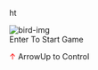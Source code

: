 ht
<!DOCTYPE html>
<html lang="en">
<head>
    <meta charset="UTF-8">
    <meta http-equiv="X-UA-Compatible" content="IE=edge">
    <meta name="viewport" content="width=device-width, initial-scale=1.0">
    <link rel="icon" type="image/png" href="images/favicon.ico"/>
    <title>Flappy Bird Game</title>
      <link rel="icon" type="image/png" href="favicon.ico"/>
    <link rel="stylesheet" href="style.css">
    <script src="script.js" defer></script>
</head>
<body>
    <div class="background"></div>
    <img src="images/Bird.png" alt="bird-img" class="bird" id="bird-1">
    <div class="message">
        Enter To Start Game <p><span style="color: red;">&uarr;</span> ArrowUp to Control</p>
    </div>
    <div class="score">
        <span class="score_title"></span>
        <span class="score_val"></span>
    </div>
</body>
</html>
